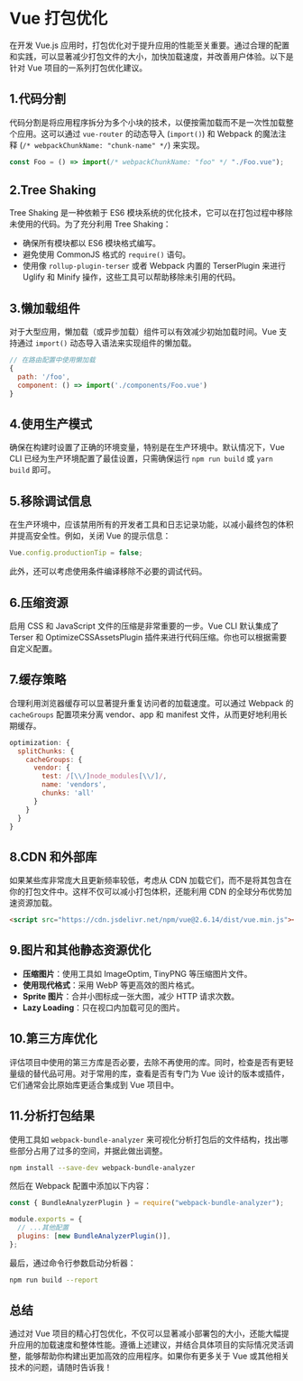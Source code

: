 # Vue 打包优化

在开发 Vue.js 应用时，打包优化对于提升应用的性能至关重要。通过合理的配置和实践，可以显著减少打包文件的大小，加快加载速度，并改善用户体验。以下是针对 Vue 项目的一系列打包优化建议。

## 1.代码分割

代码分割是将应用程序拆分为多个小块的技术，以便按需加载而不是一次性加载整个应用。这可以通过 `vue-router` 的动态导入 (`import()`) 和 Webpack 的魔法注释 (`/* webpackChunkName: "chunk-name" */`) 来实现。

```javascript
const Foo = () => import(/* webpackChunkName: "foo" */ "./Foo.vue");
```

## 2.Tree Shaking

Tree Shaking 是一种依赖于 ES6 模块系统的优化技术，它可以在打包过程中移除未使用的代码。为了充分利用 Tree Shaking：

- 确保所有模块都以 ES6 模块格式编写。
- 避免使用 CommonJS 格式的 `require()` 语句。
- 使用像 `rollup-plugin-terser` 或者 Webpack 内置的 TerserPlugin 来进行 Uglify 和 Minify 操作，这些工具可以帮助移除未引用的代码。

## 3.懒加载组件

对于大型应用，懒加载（或异步加载）组件可以有效减少初始加载时间。Vue 支持通过 `import()` 动态导入语法来实现组件的懒加载。

```javascript
// 在路由配置中使用懒加载
{
  path: '/foo',
  component: () => import('./components/Foo.vue')
}
```

## 4.使用生产模式

确保在构建时设置了正确的环境变量，特别是在生产环境中。默认情况下，Vue CLI 已经为生产环境配置了最佳设置，只需确保运行 `npm run build` 或 `yarn build` 即可。

## 5.移除调试信息

在生产环境中，应该禁用所有的开发者工具和日志记录功能，以减小最终包的体积并提高安全性。例如，关闭 Vue 的提示信息：

```javascript
Vue.config.productionTip = false;
```

此外，还可以考虑使用条件编译移除不必要的调试代码。

## 6.压缩资源

启用 CSS 和 JavaScript 文件的压缩是非常重要的一步。Vue CLI 默认集成了 Terser 和 OptimizeCSSAssetsPlugin 插件来进行代码压缩。你也可以根据需要自定义配置。

## 7.缓存策略

合理利用浏览器缓存可以显著提升重复访问者的加载速度。可以通过 Webpack 的 `cacheGroups` 配置项来分离 vendor、app 和 manifest 文件，从而更好地利用长期缓存。

```javascript
optimization: {
  splitChunks: {
    cacheGroups: {
      vendor: {
        test: /[\\/]node_modules[\\/]/,
        name: 'vendors',
        chunks: 'all'
      }
    }
  }
}
```

## 8.CDN 和外部库

如果某些库非常庞大且更新频率较低，考虑从 CDN 加载它们，而不是将其包含在你的打包文件中。这样不仅可以减小打包体积，还能利用 CDN 的全球分布优势加速资源加载。

```html
<script src="https://cdn.jsdelivr.net/npm/vue@2.6.14/dist/vue.min.js"></script>
```

## 9.图片和其他静态资源优化

- **压缩图片**：使用工具如 ImageOptim, TinyPNG 等压缩图片文件。
- **使用现代格式**：采用 WebP 等更高效的图片格式。
- **Sprite 图片**：合并小图标成一张大图，减少 HTTP 请求次数。
- **Lazy Loading**：只在视口内加载可见的图片。

## 10.第三方库优化

评估项目中使用的第三方库是否必要，去除不再使用的库。同时，检查是否有更轻量级的替代品可用。对于常用的库，查看是否有专门为 Vue 设计的版本或插件，它们通常会比原始库更适合集成到 Vue 项目中。

## 11.分析打包结果

使用工具如 `webpack-bundle-analyzer` 来可视化分析打包后的文件结构，找出哪些部分占用了过多的空间，并据此做出调整。

```bash
npm install --save-dev webpack-bundle-analyzer
```

然后在 Webpack 配置中添加以下内容：

```javascript
const { BundleAnalyzerPlugin } = require("webpack-bundle-analyzer");

module.exports = {
  // ...其他配置
  plugins: [new BundleAnalyzerPlugin()],
};
```

最后，通过命令行参数启动分析器：

```bash
npm run build --report
```

## 总结

通过对 Vue 项目的精心打包优化，不仅可以显著减小部署包的大小，还能大幅提升应用的加载速度和整体性能。遵循上述建议，并结合具体项目的实际情况灵活调整，能够帮助你构建出更加高效的应用程序。如果你有更多关于 Vue 或其他相关技术的问题，请随时告诉我！
